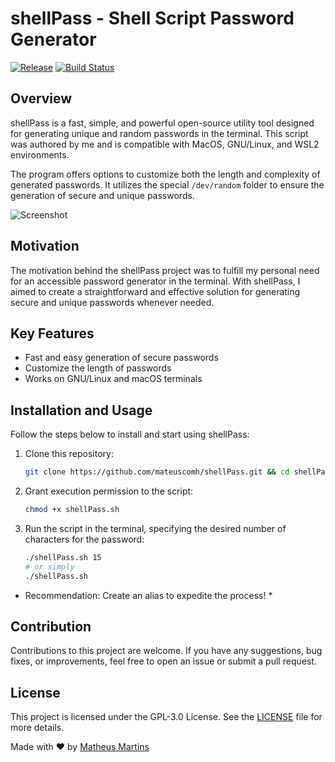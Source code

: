 # shellPass - Shell Script Password Generator

[![Release](https://img.shields.io/badge/release-3.3.1-brightgreen)](https://github.com/mateuscomh/shellPass/releases)
[![Build Status](https://github.com/mateuscomh/shellPass/actions/workflows/super-linter.yml/badge.svg)](https://github.com/mateuscomh/shellPass/actions/workflows/super-linter.yml)

## Overview

shellPass is a fast, simple, and powerful open-source utility tool designed for generating unique and random passwords in the terminal. This script was authored by me and is compatible with MacOS, GNU/Linux, and WSL2 environments.

The program offers options to customize both the length and complexity of generated passwords. It utilizes the special `/dev/random` folder to ensure the generation of secure and unique passwords.


![Screenshot](https://github.com/mateuscomh/shellPass/blob/main/files/screenshot.png)

## Motivation

The motivation behind the shellPass project was to fulfill my personal need for an accessible password generator in the terminal. With shellPass, I aimed to create a straightforward and effective solution for generating secure and unique passwords whenever needed.

## Key Features

- Fast and easy generation of secure passwords
- Customize the length of passwords
- Works on GNU/Linux and macOS terminals

## Installation and Usage

Follow the steps below to install and start using shellPass:

1. Clone this repository:

   ```bash
   git clone https://github.com/mateuscomh/shellPass.git && cd shellPass
   ```
   
2. Grant execution permission to the script:

   ```bash
   chmod +x shellPass.sh
   ```

3. Run the script in the terminal, specifying the desired number of characters for the password:

   ```bash
   ./shellPass.sh 15
   # or simply
   ./shellPass.sh
   ```

* Recommendation: Create an alias to expedite the process! *

## Contribution
Contributions to this project are welcome. If you have any suggestions, bug fixes, or improvements, feel free to open an issue or submit a pull request.

## License
This project is licensed under the GPL-3.0 License. See the [LICENSE](https://github.com/mateuscomh/shellPass/blob/main/LICENSE) file for more details.

Made with ❤️ by [Matheus Martins](https://www.linkedin.com/in/matheushsmartins)

